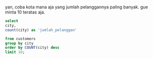 yan, coba kota mana aja yang jumlah pelanggannya paling banyak.
gue minta 10 teratas aja.

~~~ sql
select 
city,
count(city) as 'jumlah_pelanggan'

from customers
group by city
order by COUNT(city) desc
limit 10;
~~~